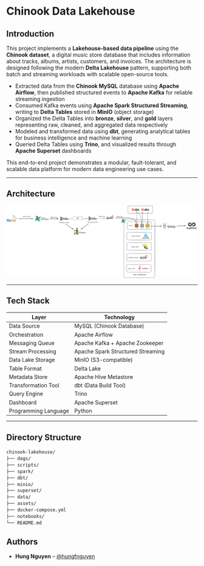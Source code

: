 # Chinook Data Lakehouse

## Introduction

This project implements a **Lakehouse-based data pipeline** using the **Chinook dataset**, a digital music store database that includes information about tracks, albums, artists, customers, and invoices. The architecture is designed following the modern **Delta Lakehouse** pattern, supporting both batch and streaming workloads with scalable open-source tools.

- Extracted data from the **Chinook MySQL** database using **Apache Airflow**, then published structured events to **Apache Kafka** for reliable streaming ingestion
- Consumed Kafka events using **Apache Spark Structured Streaming**, writing to **Delta Tables** stored in **MinIO** (object storage)
- Organized the Delta Tables into **bronze**, **silver**, and **gold** layers representing raw, cleaned, and aggregated data respectively
- Modeled and transformed data using **dbt**, generating analytical tables for business intelligence and machine learning
- Queried Delta Tables using **Trino**, and visualized results through **Apache Superset** dashboards

This end-to-end project demonstrates a modular, fault-tolerant, and scalable data platform for modern data engineering use cases.

---

## Architecture

![Architecture](assets/architecture.jpeg)

---

## Tech Stack

| Layer                | Technology                      |
|---------------------|----------------------------------|
| Data Source         | MySQL (Chinook Database)         |
| Orchestration       | Apache Airflow                   |
| Messaging Queue     | Apache Kafka + Apache Zookeeper  |
| Stream Processing   | Apache Spark Structured Streaming|
| Data Lake Storage   | MinIO (S3-compatible)            |
| Table Format        | Delta Lake                       |
| Metadata Store      | Apache Hive Metastore            |
| Transformation Tool | dbt (Data Build Tool)            |
| Query Engine        | Trino                            |
| Dashboard           | Apache Superset                  |
| Programming Language| Python                           |

---

## Directory Structure

```bash
chinook-lakehouse/
├── dags/
├── scripts/
├── spark/
├── dbt/
├── minio/
├── superset/
├── data/
├── assets/
├── docker-compose.yml
├── notebooks/
└── README.md
```

## Authors

- **Hung Nguyen** – [@hungfnguyen](https://github.com/hungfnguyen)
